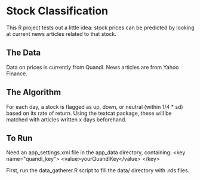 # Stock Classification

This R project tests out a little idea: stock prices can be predicted by looking at current news articles related to that stock.

## The Data
Data on prices is currently from Quandl. News articles are from Yahoo Finance.

## The Algorithm
For each day, a stock is flagged as up, down, or neutral (within 1/4 * sd) based on its rate of return. Using the textcat package, these will be matched with articles written x days beforehand.

## To Run
Need an app_settings.xml file in the app_data directory, containing:
\<key name="quandl_key"\>
	\<value\>yourQuandlKey\</value\>
\</key\>

First, run the data_gatherer.R script to fill the data/ directory with .rds files.